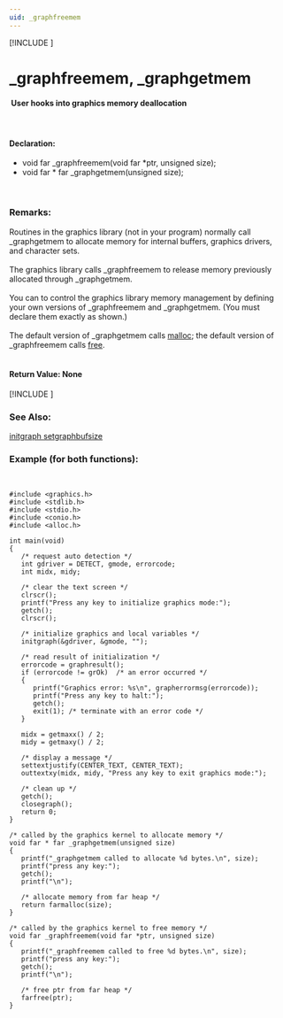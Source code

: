 ```yaml
---
uid: _graphfreemem
---
```

[!INCLUDE [](graphics_header.md)]
# _graphfreemem, _graphgetmem

#### &nbsp;User hooks into graphics memory deallocation

<br>

#### Declaration:
* void far _graphfreemem(void far *ptr, unsigned size);
* void far * far _graphgetmem(unsigned size);

<br>

### Remarks:
Routines in the graphics library (not in your program) normally call _graphgetmem to allocate memory for internal buffers, graphics drivers, and character sets.<br><br>
The graphics library calls _graphfreemem to release memory previously allocated through _graphgetmem.<br><br>
You can to control the graphics library memory management by defining your own versions of _graphfreemem and _graphgetmem. (You must declare them exactly as shown.)<br><br>
The default version of _graphgetmem calls <a href="#" onclick="alert('Only graphics library available.');">malloc</a>; the default version of _graphfreemem calls <a href="#" onclick="alert('Only graphics library available.');">free</a>.<br><br>

#### Return Value:  None

[!INCLUDE [](portability.md)]

### See Also:
<div class="data"><a href="initgraph.md">  initgraph      </a> <a href="setgraphbufsize.md">  setgraphbufsize</a>
<br></div>

### Example (for both functions):

<br>

```
#include <graphics.h>
#include <stdlib.h>
#include <stdio.h>
#include <conio.h>
#include <alloc.h>

int main(void)
{
   /* request auto detection */
   int gdriver = DETECT, gmode, errorcode;
   int midx, midy;

   /* clear the text screen */
   clrscr();
   printf("Press any key to initialize graphics mode:");
   getch();
   clrscr();

   /* initialize graphics and local variables */
   initgraph(&gdriver, &gmode, "");

   /* read result of initialization */
   errorcode = graphresult();
   if (errorcode != grOk)  /* an error occurred */
   {
      printf("Graphics error: %s\n", grapherrormsg(errorcode));
      printf("Press any key to halt:");
      getch();
      exit(1); /* terminate with an error code */
   }

   midx = getmaxx() / 2;
   midy = getmaxy() / 2;

   /* display a message */
   settextjustify(CENTER_TEXT, CENTER_TEXT);
   outtextxy(midx, midy, "Press any key to exit graphics mode:");

   /* clean up */
   getch();
   closegraph();
   return 0;
}

/* called by the graphics kernel to allocate memory */
void far * far _graphgetmem(unsigned size)
{
   printf("_graphgetmem called to allocate %d bytes.\n", size);
   printf("press any key:");
   getch();
   printf("\n");

   /* allocate memory from far heap */
   return farmalloc(size);
}

/* called by the graphics kernel to free memory */
void far _graphfreemem(void far *ptr, unsigned size)
{
   printf("_graphfreemem called to free %d bytes.\n", size);
   printf("press any key:");
   getch();
   printf("\n");

   /* free ptr from far heap */
   farfree(ptr);
}
```

<br>